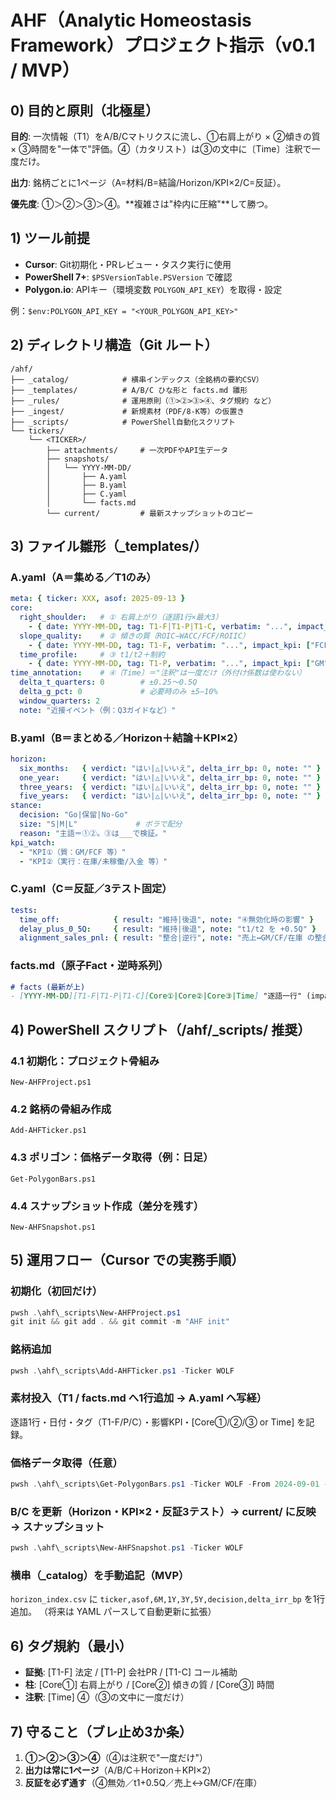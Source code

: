 # AHF（Analytic Homeostasis Framework）プロジェクト指示（v0.1 / MVP）

## 0) 目的と原則（北極星）

**目的**: 一次情報（T1）をA/B/Cマトリクスに流し、①右肩上がり × ②傾きの質 × ③時間を"一体で"評価。④（カタリスト）は③の文中に〔Time〕注釈で一度だけ。

**出力**: 銘柄ごとに1ページ（A=材料/B=結論/Horizon/KPI×2/C=反証）。

**優先度**: ①＞②＞③＞④。**複雑さは"枠内に圧縮"**して勝つ。

## 1) ツール前提

- **Cursor**: Git初期化・PRレビュー・タスク実行に使用
- **PowerShell 7+**: `$PSVersionTable.PSVersion` で確認
- **Polygon.io**: APIキー（環境変数 `POLYGON_API_KEY`）を取得・設定

例：`$env:POLYGON_API_KEY = "<YOUR_POLYGON_API_KEY>"`

## 2) ディレクトリ構造（Git ルート）

```
/ahf/
├── _catalog/            # 横串インデックス（全銘柄の要約CSV）
├── _templates/          # A/B/C ひな形と facts.md 雛形
├── _rules/              # 運用原則（①>②>③>④、タグ規約 など）
├── _ingest/             # 新規素材（PDF/8-K等）の仮置き
├── _scripts/            # PowerShell自動化スクリプト
└── tickers/
    └── <TICKER>/
        ├── attachments/     # 一次PDFやAPI生データ
        ├── snapshots/
        │   └── YYYY-MM-DD/
        │       ├── A.yaml
        │       ├── B.yaml
        │       ├── C.yaml
        │       └── facts.md
        └── current/         # 最新スナップショットのコピー
```

## 3) ファイル雛形（_templates/）

### A.yaml（A＝集める／T1のみ）

```yaml
meta: { ticker: XXX, asof: 2025-09-13 }
core:
  right_shoulder:   # ① 右肩上がり（逐語1行×最大3）
    - { date: YYYY-MM-DD, tag: T1-F|T1-P|T1-C, verbatim: "...", impact_kpi: ["Revenue"], note: "" }
  slope_quality:    # ② 傾きの質（ROIC−WACC/FCF/ROIIC）
    - { date: YYYY-MM-DD, tag: T1-F, verbatim: "...", impact_kpi: ["FCF","ROIC"] }
  time_profile:     # ③ t1/t2＋制約
    - { date: YYYY-MM-DD, tag: T1-P, verbatim: "...", impact_kpi: ["GM","Capacity"] }
time_annotation:    # ④〔Time〕＝"注釈"は一度だけ（外付け係数は使わない）
  delta_t_quarters: 0        # ±0.25〜0.5Q
  delta_g_pct: 0             # 必要時のみ ±5–10%
  window_quarters: 2
  note: "近接イベント（例：Q3ガイドなど）"
```

### B.yaml（B＝まとめる／Horizon＋結論＋KPI×2）

```yaml
horizon:
  six_months:   { verdict: "はい|△|いいえ", delta_irr_bp: 0, note: "" }
  one_year:     { verdict: "はい|△|いいえ", delta_irr_bp: 0, note: "" }
  three_years:  { verdict: "はい|△|いいえ", delta_irr_bp: 0, note: "" }
  five_years:   { verdict: "はい|△|いいえ", delta_irr_bp: 0, note: "" }
stance:
  decision: "Go|保留|No-Go"
  size: "S|M|L"             # ボラで配分
  reason: "主語＝①②。③は___で検証。"
kpi_watch:
  - "KPI①（質：GM/FCF 等）"
  - "KPI②（実行：在庫/未稼働/入金 等）"
```

### C.yaml（C＝反証／3テスト固定）

```yaml
tests:
  time_off:            { result: "維持|後退", note: "④無効化時の影響" }
  delay_plus_0_5Q:     { result: "維持|後退", note: "t1/t2 を +0.5Q" }
  alignment_sales_pnl: { result: "整合|逆行", note: "売上↔GM/CF/在庫 の整合" }
```

### facts.md（原子Fact・逆時系列）

```markdown
# facts (最新が上)
- [YYYY-MM-DD][T1-F|T1-P|T1-C][Core①|Core②|Core③|Time] "逐語一行" (impact: KPI名) <元Docの場所>
```

## 4) PowerShell スクリプト（/ahf/_scripts/ 推奨）

### 4.1 初期化：プロジェクト骨組み
`New-AHFProject.ps1`

### 4.2 銘柄の骨組み作成
`Add-AHFTicker.ps1`

### 4.3 ポリゴン：価格データ取得（例：日足）
`Get-PolygonBars.ps1`

### 4.4 スナップショット作成（差分を残す）
`New-AHFSnapshot.ps1`

## 5) 運用フロー（Cursor での実務手順）

### 初期化（初回だけ）
```powershell
pwsh .\ahf\_scripts\New-AHFProject.ps1
git init && git add . && git commit -m "AHF init"
```

### 銘柄追加
```powershell
pwsh .\ahf\_scripts\Add-AHFTicker.ps1 -Ticker WOLF
```

### 素材投入（T1 / facts.md へ1行追加 → A.yaml へ写経）
逐語1行・日付・タグ（T1-F/P/C）・影響KPI・[Core①/②/③ or Time] を記録。

### 価格データ取得（任意）
```powershell
pwsh .\ahf\_scripts\Get-PolygonBars.ps1 -Ticker WOLF -From 2024-09-01 -To 2025-09-13 -Timespan day
```

### B/C を更新（Horizon・KPI×2・反証3テスト）→ current/ に反映 → スナップショット
```powershell
pwsh .\ahf\_scripts\New-AHFSnapshot.ps1 -Ticker WOLF
```

### 横串（_catalog）を手動追記（MVP）
`horizon_index.csv` に `ticker,asof,6M,1Y,3Y,5Y,decision,delta_irr_bp` を1行追加。
（将来は YAML パースして自動更新に拡張）

## 6) タグ規約（最小）

- **証拠**: [T1-F] 法定 / [T1-P] 会社PR / [T1-C] コール補助
- **柱**: [Core①] 右肩上がり / [Core②] 傾きの質 / [Core③] 時間
- **注釈**: [Time] ④（③の文中に一度だけ）

## 7) 守ること（ブレ止め3か条）

1. **①＞②＞③＞④**（④は注釈で"一度だけ"）
2. **出力は常に1ページ**（A/B/C＋Horizon＋KPI×2）
3. **反証を必ず通す**（④無効／t1+0.5Q／売上↔GM/CF/在庫）
